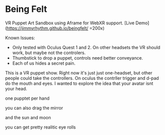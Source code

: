 # Being Felt
VR Puppet Art Sandbox using Aframe for WebXR support.
[Live Demo](https://jimmyrhythm.github.io/beingfelt/ =200x)

Known Issues:
* Only tested with Oculus Quest 1 and 2. On other headsets the VR should work, but maybe not the controlers.
* Thumbstick to drop a puppet, controls need better conveyance. 
* Each of us hides a secret pain.

This is a VR puppet show. Right now it's just just one-headset, but other people could take the controllers. On oculus the contrller trigger and d-pad do the mouth and eyes. I wanted to explore the idea that your avatar isnt your head. 

one pupptet per hand

you can also drag the mirror

and the sun and moon

you can get pretty realitic eye rolls
